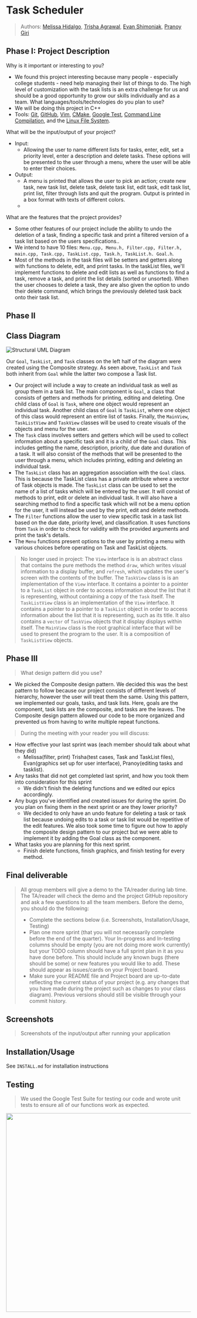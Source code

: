 # Task Scheduler

 > Authors: [Melissa Hidalgo](https://github.com/melle-issa),  [Trisha Agrawal](https://github.com/trisha112), [Evan Shimoniak](https://github.com/eshimoniak-ucr), [Pranoy Giri](https://github.com/pranoygiri)

## Phase I: Project Description
 Why is it important or interesting to you?
 * We found this project interesting because many people - especially college students - need help managing their list of things to do. The high level of customization with the task lists is an extra challenge for us and should be a good opportunity to grow our skills individually and as a team.
 What languages/tools/technologies do you plan to use?
 * We will be doing this project in C++
 * Tools: [Git](https://git-scm.com/), [GitHub](https://github.com/), [Vim](https://www.vim.org), [CMake](https://cmake.org), [Google Test](https://github.com/google/googletest), [Command Line Compilation](https://docs.microsoft.com/en-us/cpp/build/walkthrough-compile-a-c-program-on-the-command-line?view=msvc-170), and the [Linux File System](https://tldp.org/LDP/intro-linux/html/sect_03_01.html). 
 
 What will be the input/output of your project?
 * Input:
    * Allowing the user to name different lists for tasks, enter, edit, set a priority level, enter a description and delete tasks. These options will be presented to the user through a menu, where the user will be able to enter their choices.
 * Output:
    * A menu is printed that allows the user to pick an action; create new task, new task list, delete task, delete task list, edit task, edit task list, print list, filter through lists and quit the program. Output is printed in a box format with texts of different colors.
    * 
 What are the features that the project provides? 
 * Some other features of our project include the ability to undo the deletion of a task, finding a specific task and print a filtered version of a task list based on the users specifications.. 
 * We intend to have 10 files: `Menu.cpp, Menu.h, Filter.cpp, Filter.h, main.cpp, Task.cpp, TaskList.cpp, Task.h, TaskList.h. Goal.h`. 
 * Most of the methods in the task files will be setters and getters along with functions to delete, edit, and print tasks. In the taskList files, we'll implement functions to delete and edit lists as well as functions to find a task, remove a task, and print the list details (sorted or unsorted). When the user chooses to delete a task, they are also given the option to undo their delete command, which brings the previously deleted task back onto their task list.

## Phase II

## Class Diagram

![Structural UML Diagram](https://lucid.app/publicSegments/view/44dcc957-5e92-4d40-9203-75094bef565e/image.png)

Our `Goal`, `TaskList`, and `Task` classes on the left half of the diagram were created using the Composite strategy. As seen above, `TaskList` and `Task` both inherit from `Goal` while the latter two compose a Task list.

* Our project will include a way to create an individual task as well as group them in a task list. The main component is `Goal`, a class that consists of getters and methods for printing, editing and deleting. One child class of `Goal` is `Task`, where one object would represent an individual task. Another child class of `Goal` is `TaskList`, where one object of this class would represent an entire list of tasks. Finally, the `MainView`, `TaskListView` and `TaskView` classes will be used to create visuals of the objects and menu for the user.
 * The `Task` class involves setters and getters which will be used to collect information about a specific task and it is a child of the `Goal` class. This includes getting the name, description, priority, due date and duration of a task. It will also consist of the methods that will be presented to the user through a menu, which includes printing, editing and deleting an individual task.
 * The `TaskList` class has an aggregation association with the `Goal` class. This is because the TaskList class has a private attribute where a vector of Task objects is made. The `TaskList` class can be used to set the name of a list of tasks which will be entered by the user. It will consist of methods to print, edit or delete an individual task. It will also have a searching method to find a specific task which will not be a menu option for the user, it will instead be used by the print, edit and delete methods.
 * The `Filter` functions allow the user to view specific task in a task list based on the due date, priority level, and classification. It uses functions from `Task` in order to check for validity with the provided arguments and print the task's details.
 * The `Menu` functions present options to the user by printing a menu with various choices before operating on Task and TaskList objects.
 > No longer used in project:
 > The `View` interface is is an abstract class that contains the pure methods the method `draw`, which writes visual information to a display buffer, and `refresh`, which updates the user's screen with the contents of the buffer.
 > The `TaskView` class is is an implementation of the `View` interface. It contains a pointer to a pointer to a `TaskList` object in order to access information about the list that it is representing, without containing a copy of the `Task` itself.
 > The `TaskListView` class is an implementation of the `View` interface. It contains a pointer to a pointer to a `TaskList` object in order to access information about the list that it is representing, such as its title. It also contains a `vector` of `TaskView` objects that it display displays within itself.
 > The `MainView` class is the root graphical interface that will be used to present the program to the user. It is a composition of `TaskListView` objects.

## Phase III

> What design pattern did you use?
 * We picked the Composite design pattern. We decided this was the best pattern to follow because our project consists of different levels of hierarchy, however the user will treat them the same. Using this pattern, we implemented our goals, tasks, and task lists. Here, goals are the component, task lists are the composite, and tasks are the leaves. The Composite design pattern allowed our code to be more organized and prevented us from having to write multiple repeat functions. 

 > During the meeting with your reader you will discuss: 
 * How effective your last sprint was (each member should talk about what they did)
     * Melissa(filter, print) Trisha(test cases, Task and TaskList files), Evan(graphics set up for user interface), Pranoy(editing tasks and tasklist).
 * Any tasks that did not get completed last sprint, and how you took them into consideration for this sprint
     * We didn't finish the deleting functions and we edited our epics accordingly.
 * Any bugs you've identified and created issues for during the sprint. Do you plan on fixing them in the next sprint or are they lower priority?
     * We decided to only have an undo feature for deleting a task or task list because undoing edits to a task or task list would be repetitive of the edit features. We also took some time to figure out how to apply the composite design pattern to our project but we were able to implement it by adding the Goal class as the component.
 * What tasks you are planning for this next sprint.
     * Finish delete functions, finish graphics, and finish testing for every method.


## Final deliverable
 > All group members will give a demo to the TA/reader during lab time. The TA/reader will check the demo and the project GitHub repository and ask a few questions to all the team members. 
 > Before the demo, you should do the following:
 > * Complete the sections below (i.e. Screenshots, Installation/Usage, Testing)
 > * Plan one more sprint (that you will not necessarily complete before the end of the quarter). Your In-progress and In-testing columns should be empty (you are not doing more work currently) but your TODO column should have a full sprint plan in it as you have done before. This should include any known bugs (there should be some) or new features you would like to add. These should appear as issues/cards on your Project board.
 > * Make sure your README file and Project board are up-to-date reflecting the current status of your project (e.g. any changes that you have made during the project such as changes to your class diagram). Previous versions should still be visible through your commit history. 

## Screenshots
 > Screenshots of the input/output after running your application
## Installation/Usage

See `INSTALL.md` for installation instructions

## Testing
 > We used the Google Test Suite for testing our code and wrote unit tests to ensure all of our functions work as expected. 
 <img width="541" src = https://user-images.githubusercontent.com/74077340/157297257-a7774aed-d8e8-4d9a-928e-f889ef1c52e3.png>

